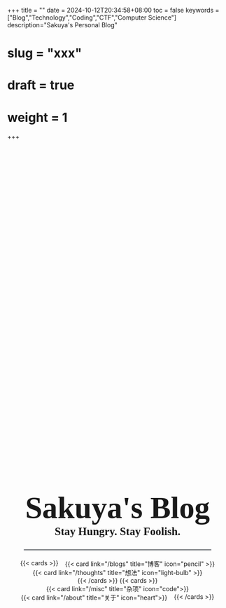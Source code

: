 +++
title = ""
date = 2024-10-12T20:34:58+08:00
toc = false
keywords = ["Blog","Technology","Coding","CTF","Computer Science"]
description="Sakuya's Personal Blog"
# slug = "xxx"
# draft = true
# weight = 1
+++

<style>
    /* body {
        background-color: #f0f0f0; /* 设置页面背景色 */
        color: #333; /* 可选：设置文本颜色 */
    } */
</style>

<div align="center" style="margin-top: 20vh;"> <!-- 确保居中 -->
    <h1 style="font-size: 5em; font-family: 'Times New Roman', serif; margin-bottom: 0em;">
        Sakuya's Blog
    </h1>
    <h3 style="font-size: 1.8em; font-family: 'Times New Roman', serif; margin-top: 0em;">
        Stay Hungry. Stay Foolish.
    </h3>
</div>

<hr style="width: 85% !important; border: 1px solid #d1d5db; margin: 20px auto;">

<div style="display: flex; justify-content: center; flex-wrap: wrap; row-gap: 0px; column-gap: 15px; margin-top: 0em;">
    {{< cards >}}
        <div style="min-width: 300px;"> <!-- 设置卡片最小宽度 -->
            {{< card link="/blogs" title="博客" icon="pencil" >}}
        </div>
        <div style="min-width: 300px;">
            {{< card link="/thoughts" title="想法" icon="light-bulb" >}}
        </div>
    {{< /cards >}}
    {{< cards >}}
        <div style="min-width: 300px;">
            {{< card link="/misc" title="杂项" icon="code">}}
        </div>
        <div style="min-width: 300px;">
            {{< card link="/about" title="关于" icon="heart">}}
        </div>
    {{< /cards >}}
</div>
